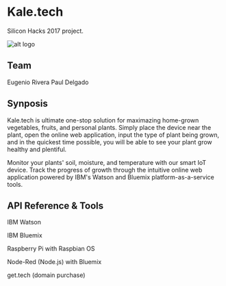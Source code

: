 # Kale.tech
Silicon Hacks 2017 project.

![alt logo](https://github.com/eugesd/SHProject/kaletech_logo.png)

## Team

Eugenio Rivera
Paul Delgado

## Synposis

Kale.tech is ultimate one-stop solution for maximazing home-grown vegetables, fruits, and personal plants. Simply place the device near the plant, open the online web application, input the type of plant being grown, and in the quickest time possible, you will be able to see your plant grow healthy and plentiful.

Monitor your plants' soil, moisture, and temperature with our smart IoT device. Track the progress of growth through the intuitive online web application powered by IBM's Watson and Bluemix platform-as-a-service tools.

## API Reference & Tools

IBM Watson

IBM Bluemix

Raspberry Pi with Raspbian OS

Node-Red (Node.js) with Bluemix

get.tech (domain purchase)
